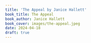 ```yaml
---
title: 'The Appeal by Janice Hallett'
book_title: The Appeal
book_author: Janice Hallett
book_cover: images/the-appeal.jpeg
date: 2024-04-18
draft: true
---
```

